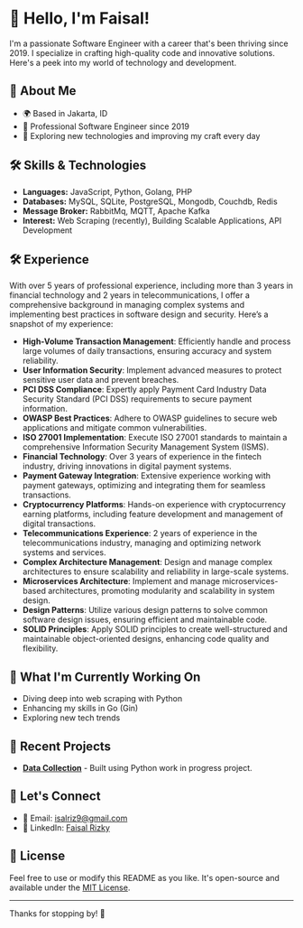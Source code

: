 # 👋 Hello, I'm Faisal!

I'm a passionate Software Engineer with a career that's been thriving since 2019. I specialize in crafting high-quality code and innovative solutions. Here's a peek into my world of technology and development.

## 🚀 About Me

- 🌍 Based in Jakarta, ID
- 💼 Professional Software Engineer since 2019
- 🧠 Exploring new technologies and improving my craft every day

## 🛠️ Skills & Technologies

- **Languages:** JavaScript, Python, Golang, PHP
- **Databases:** MySQL, SQLite, PostgreSQL, Mongodb, Couchdb, Redis
- **Message Broker:** RabbitMq, MQTT, Apache Kafka 
- **Interest:** Web Scraping (recently), Building Scalable Applications, API Development

## 🛠️ Experience

With over 5 years of professional experience, including more than 3 years in financial technology and 2 years in telecommunications, I offer a comprehensive background in managing complex systems and implementing best practices in software design and security. Here’s a snapshot of my experience:

- **High-Volume Transaction Management**: Efficiently handle and process large volumes of daily transactions, ensuring accuracy and system reliability.
- **User Information Security**: Implement advanced measures to protect sensitive user data and prevent breaches.
- **PCI DSS Compliance**: Expertly apply Payment Card Industry Data Security Standard (PCI DSS) requirements to secure payment information.
- **OWASP Best Practices**: Adhere to OWASP guidelines to secure web applications and mitigate common vulnerabilities.
- **ISO 27001 Implementation**: Execute ISO 27001 standards to maintain a comprehensive Information Security Management System (ISMS).
- **Financial Technology**: Over 3 years of experience in the fintech industry, driving innovations in digital payment systems.
- **Payment Gateway Integration**: Extensive experience working with payment gateways, optimizing and integrating them for seamless transactions.
- **Cryptocurrency Platforms**: Hands-on experience with cryptocurrency earning platforms, including feature development and management of digital transactions.
- **Telecommunications Experience**: 2 years of experience in the telecommunications industry, managing and optimizing network systems and services.
- **Complex Architecture Management**: Design and manage complex architectures to ensure scalability and reliability in large-scale systems.
- **Microservices Architecture**: Implement and manage microservices-based architectures, promoting modularity and scalability in system design.
- **Design Patterns**: Utilize various design patterns to solve common software design issues, ensuring efficient and maintainable code.
- **SOLID Principles**: Apply SOLID principles to create well-structured and maintainable object-oriented designs, enhancing code quality and flexibility.


## 🌟 What I'm Currently Working On

- Diving deep into web scraping with Python 
- Enhancing my skills in Go (Gin)
- Exploring new tech trends
## 📂 Recent Projects

- [**Data Collection**](https://py-severless.vercel.app/apidocs) - Built using Python work in progress project.

## 💬 Let's Connect

- 📧 Email: [isalriz9@gmail.com](isalriz9@gmail.com)
- 💼 LinkedIn: [Faisal Rizky](https://www.linkedin.com/in/faisal-rizky-34b458178/)

## 📜 License

Feel free to use or modify this README as you like. It's open-source and available under the [MIT License](LICENSE).

---

Thanks for stopping by! 🚀
